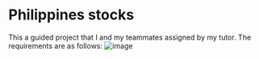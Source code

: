 # Philippines stocks
This a guided project that I and my teammates assigned by my tutor. The requirements are as follows:
![image](https://github.com/lamnhutthinh/Philippines_stocks/assets/96618250/5c3e178a-788f-412d-b6cc-57eda6c46022)


